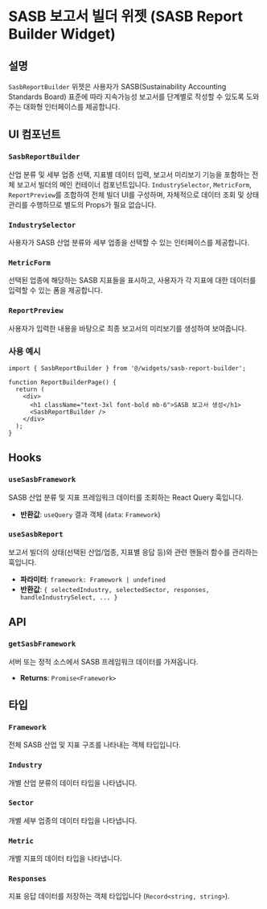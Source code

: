# SASB 보고서 빌더 위젯 (SASB Report Builder Widget)

## 설명

`SasbReportBuilder` 위젯은 사용자가 SASB(Sustainability Accounting Standards Board) 표준에 따라 지속가능성 보고서를 단계별로 작성할 수 있도록 도와주는 대화형 인터페이스를 제공합니다.

## UI 컴포넌트

### `SasbReportBuilder`

산업 분류 및 세부 업종 선택, 지표별 데이터 입력, 보고서 미리보기 기능을 포함하는 전체 보고서 빌더의 메인 컨테이너 컴포넌트입니다. `IndustrySelector`, `MetricForm`, `ReportPreview`를 조합하여 전체 빌더 UI를 구성하며, 자체적으로 데이터 조회 및 상태 관리를 수행하므로 별도의 Props가 필요 없습니다.

### `IndustrySelector`

사용자가 SASB 산업 분류와 세부 업종을 선택할 수 있는 인터페이스를 제공합니다.

### `MetricForm`

선택된 업종에 해당하는 SASB 지표들을 표시하고, 사용자가 각 지표에 대한 데이터를 입력할 수 있는 폼을 제공합니다.

### `ReportPreview`

사용자가 입력한 내용을 바탕으로 최종 보고서의 미리보기를 생성하여 보여줍니다.

### 사용 예시

```tsx
import { SasbReportBuilder } from '@/widgets/sasb-report-builder';

function ReportBuilderPage() {
  return (
    <div>
      <h1 className="text-3xl font-bold mb-6">SASB 보고서 생성</h1>
      <SasbReportBuilder />
    </div>
  );
}
```

## Hooks

### `useSasbFramework`

SASB 산업 분류 및 지표 프레임워크 데이터를 조회하는 React Query 훅입니다.

-   **반환값**: `useQuery` 결과 객체 (`data`: `Framework`)

### `useSasbReport`

보고서 빌더의 상태(선택된 산업/업종, 지표별 응답 등)와 관련 핸들러 함수를 관리하는 훅입니다.

-   **파라미터**: `framework: Framework | undefined`
-   **반환값**: `{ selectedIndustry, selectedSector, responses, handleIndustrySelect, ... }`

## API

### `getSasbFramework`

서버 또는 정적 소스에서 SASB 프레임워크 데이터를 가져옵니다.

-   **Returns**: `Promise<Framework>`

## 타입

### `Framework`

전체 SASB 산업 및 지표 구조를 나타내는 객체 타입입니다.

### `Industry`

개별 산업 분류의 데이터 타입을 나타냅니다.

### `Sector`

개별 세부 업종의 데이터 타입을 나타냅니다.

### `Metric`

개별 지표의 데이터 타입을 나타냅니다.

### `Responses`

지표 응답 데이터를 저장하는 객체 타입입니다 (`Record<string, string>`). 